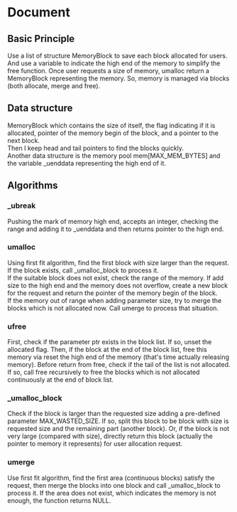 # Document
## Basic Principle
Use a list of structure MemoryBlock to save each block allocated for users. And use a variable to indicate the high end of the memory to simplify the free function. Once user requests a size of memory, umalloc return a MemoryBlock representing the memory. So, memory is managed via blocks (both allocate, merge and free).  

## Data structure
MemoryBlock which contains the size of itself, the flag indicating if it is allocated, pointer of the memory begin of the block, and a pointer to the next block.  
Then I keep head and tail pointers to find the blocks quickly.  
Another data structure is the memory pool mem[MAX_MEM_BYTES] and the variable _uenddata representing the high end of it.  

## Algorithms
### _ubreak
Pushing the mark of memory high end, accepts an integer, checking the range and adding it to _uenddata and then returns pointer to the high end.  

### umalloc
Using first fit algorithm, find the first block with size larger than the request. If the block exists, call _umalloc_block to process it.  
If the suitable block does not exist, check the range of the memory. If add size to the high end and the memory does not overflow, create a new block for the request and return the pointer of the memory begin of the block.  
If the memory out of range when adding parameter size, try to merge the blocks which is not allocated now. Call umerge to process that situation.  

### ufree
First, check if the parameter ptr exists in the block list. If so, unset the allocated flag. Then, if the block at the end of the block list, free this memory via reset the high end of the memory (that's time actually releasing memory). Before return from free, check if the tail of the list is not allocated. If so, call free recursively to free the blocks which is not allocated continuously at the end of block list.  

### _umalloc_block
Check if the block is larger than the requested size adding a pre-defined parameter MAX_WASTED_SIZE. If so, split this block to be block with size is requested size and the remaining part (another block). Or, if the block is not very large (compared with size), directly return this block (actually the pointer to memory it represents) for user allocation request.  

### umerge
Use first fit algorithm, find the first area (continuous blocks) satisfy the request, then merge the blocks into one block and call _umalloc_block to process it. If the area does not exist, which indicates the memory is not enough, the function returns NULL.  